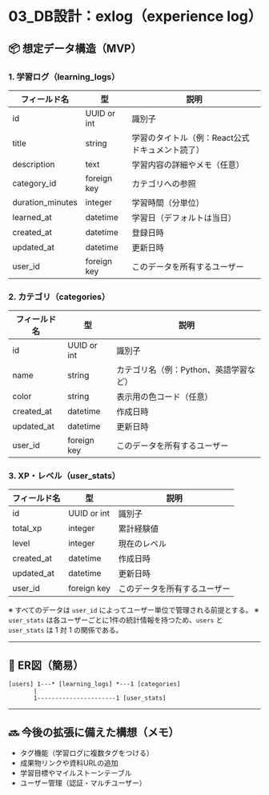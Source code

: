 # 03\_DB設計：exlog（experience log）

## 📦 想定データ構造（MVP）

### 1. 学習ログ（learning\_logs）

| フィールド名            | 型           | 説明                         |
| ----------------- | ----------- | -------------------------- |
| id                | UUID or int | 識別子                        |
| title             | string      | 学習のタイトル（例：React公式ドキュメント読了） |
| description       | text        | 学習内容の詳細やメモ（任意）             |
| category\_id      | foreign key | カテゴリへの参照                   |
| duration\_minutes | integer     | 学習時間（分単位）                  |
| learned\_at       | datetime    | 学習日（デフォルトは当日）              |
| created\_at       | datetime    | 登録日時                       |
| updated\_at       | datetime    | 更新日時                       |
| user\_id          | foreign key | このデータを所有するユーザー             |

### 2. カテゴリ（categories）

| フィールド名      | 型           | 説明                     |
| ----------- | ----------- | ---------------------- |
| id          | UUID or int | 識別子                    |
| name        | string      | カテゴリ名（例：Python、英語学習など） |
| color       | string      | 表示用の色コード（任意）           |
| created\_at | datetime    | 作成日時                   |
| updated\_at | datetime    | 更新日時                   |
| user\_id    | foreign key | このデータを所有するユーザー         |

### 3. XP・レベル（user\_stats）

| フィールド名      | 型           | 説明             |
| ----------- | ----------- | -------------- |
| id          | UUID or int | 識別子            |
| total\_xp   | integer     | 累計経験値          |
| level       | integer     | 現在のレベル         |
| created\_at | datetime    | 作成日時           |
| updated\_at | datetime    | 更新日時           |
| user\_id    | foreign key | このデータを所有するユーザー |

※ すべてのデータは `user_id` によってユーザー単位で管理される前提とする。
※ `user_stats` は各ユーザーごとに1件の統計情報を持つため、`users` と `user_stats` は 1 対 1 の関係である。

---

## 🧭 ER図（簡易）

```
[users] 1---* [learning_logs] *---1 [categories]
       |
       1----------------------1 [user_stats]
```

---

## 🔜 今後の拡張に備えた構想（メモ）

* タグ機能（学習ログに複数タグをつける）
* 成果物リンクや資料URLの追加
* 学習目標やマイルストーンテーブル
* ユーザー管理（認証・マルチユーザー）

